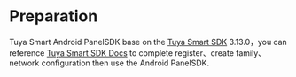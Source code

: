 # Preparation

Tuya Smart Android PanelSDK base on the [Tuya Smart SDK](https://github.com/TuyaInc/tuyasmart_home_android_sdk) 3.13.0，you can reference [Tuya Smart SDK Docs](https://tuyainc.github.io/tuyasmart_home_android_sdk_doc/en/) to complete register、create family、network configuration then use the Android PanelSDK.